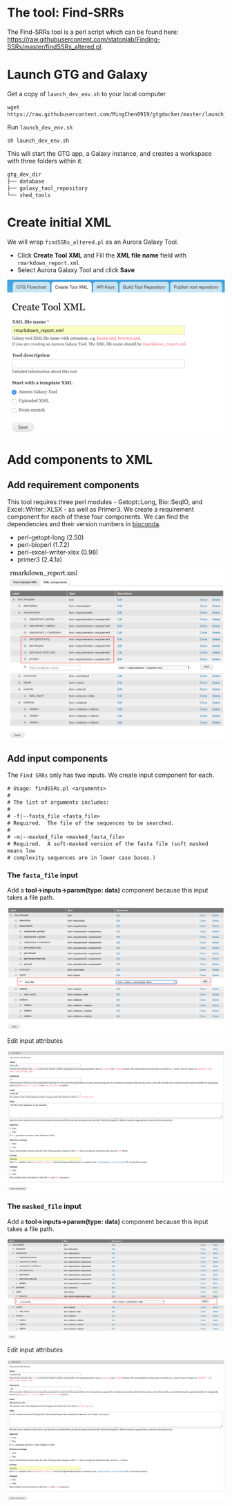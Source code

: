 
# The tool: Find-SRRs

The Find-SRRs tool is a perl script which can be found here: https://raw.githubusercontent.com/statonlab/Finding-SSRs/master/findSSRs_altered.pl.

# Launch GTG and Galaxy

Get a copy of `launch_dev_env.sh` to your local computer

```
wget https://raw.githubusercontent.com/MingChen0919/gtgdocker/master/launch_dev_env.sh
```

Run `launch_dev_env.sh`

```
sh launch_dev_env.sh
```

This will start the GTG app, a Galaxy instance, and creates a workspace with three folders within it.

```
gtg_dev_dir
├── database
├── galaxy_tool_repository
└── shed_tools
```

# Create initial XML

We will wrap `findSSRs_altered.pl` as an Aurora Galaxy Tool. 

* Click **Create Tool XML** and Fill the **XML file name** field with `rmarkdown_report.xml`
* Select Aurora Galaxy Tool and click **Save**

![](images/create_tool_xml.png)

# Add components to XML

## Add requirement components

This tool requires three perl modules - Getopt::Long, Bio::SeqIO, and Excel::Writer::XLSX - as well as Primer3. We create a requirement component for each of these four components. We can find the dependencies and their version numbers in [bioconda](https://anaconda.org/bioconda/repo).

* perl-getopt-long (2.50)
* perl-bioperl (1.7.2)
* perl-excel-writer-xlsx (0.98)
* primer3 (2.4.1a)

![](images/add_requirements_components.png)

## Add input components

The `Find SRRs` only has two inputs. We create input component for each.

```
# Usage: findSSRs.pl <arguments>
#
# The list of arguments includes:
#
# -f|--fasta_file <fasta_file>
# Required.  The file of the sequences to be searched.
#
# -m|--masked_file <masked_fasta_file>
# Required.  A soft-masked version of the fasta file (soft masked means low
# complexity sequences are in lower case bases.)
```

### The `fasta_file` input

Add a **tool->inputs->param(type: data)** component because this input takes a file path.

![](images/fasta_file_input.png)

Edit input attributes

![](images/fasta_file_input_attributes.png)


### The `masked_file` input

Add a **tool->inputs->param(type: data)** component because this input takes a file path.

![](images/masked_file_input.png)

Edit input attributes

![](images/masked_file_input_attributes.png)

